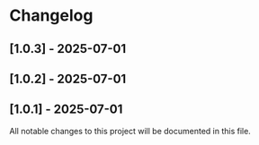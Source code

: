 # Changelog

## [1.0.3] - 2025-07-01


## [1.0.2] - 2025-07-01


## [1.0.1] - 2025-07-01


All notable changes to this project will be documented in this file.

